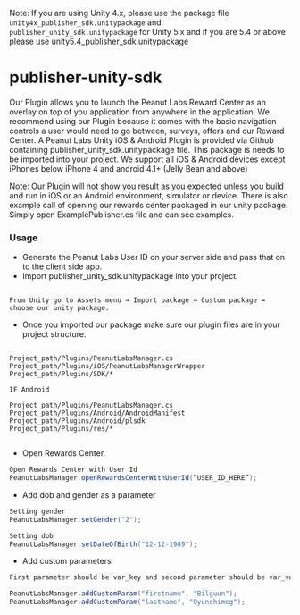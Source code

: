 Note: If you are using Unity 4.x, please use the package file `unity4x_publisher_sdk.unitypackage` and `publisher_unity_sdk.unitypackage` for Unity 5.x and if you are 5.4 or above please use unity5.4_publisher_sdk.unitypackage

# publisher-unity-sdk

Our Plugin allows you to launch the Peanut Labs Reward Center as an overlay on top of you application from anywhere in the application. We recommend using our Plugin because it comes with the basic navigation controls a user would need to go between, surveys, offers and our Reward Center.
A Peanut Labs Unity iOS & Android Plugin is provided via Github containing publisher_unity_sdk.unitypackage file. This package is needs to be imported into your project. We support all iOS & Android devices except iPhones below iPhone 4 and android 4.1+ (Jelly Bean and above)


Note: Our Plugin will not show you result as you expected unless you build and run in iOS or an Android environment, simulator or device. There is also example call of opening our rewards center packaged in our unity package. Simply open ExamplePublisher.cs file and can see examples.

### Usage

*	Generate the Peanut Labs User ID on your server side and pass that on to the client side app.
*	Import publisher_unity_sdk.unitypackage into your project.

```

From Unity go to Assets menu → Import package → Custom package → choose our unity package.

```

*	Once you imported our package make sure our plugin files are in your project structure.

```

Project_path/Plugins/PeanutLabsManager.cs
Project_path/Plugins/iOS/PeanutLabsManagerWrapper
Project_path/Plugins/SDK/*

IF Android

Project_path/Plugins/PeanutLabsManager.cs
Project_path/Plugins/Android/AndroidManifest
Project_path/Plugins/Android/plsdk
Project_path/Plugins/res/*


```

*	Open Rewards Center.

``` C#
Open Rewards Center with User Id
PeanutLabsManager.openRewardsCenterWithUserId(“USER_ID_HERE”);

```

* Add dob and gender as a parameter

``` C#
Setting gender
PeanutLabsManager.setGender("2");

Setting dob
PeanutLabsManager.setDateOfBirth("12-12-1989");

```

* Add custom parameters

``` C#
First parameter should be var_key and second parameter should be var_val

PeanutLabsManager.addCustomParam("firstname", "Bilguun");
PeanutLabsManager.addCustomParam("lastname", "Oyunchimeg");

```

